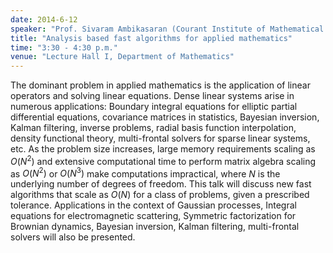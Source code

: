 ```yaml
---
date: 2014-6-12
speaker: "Prof. Sivaram Ambikasaran (Courant Institute of Mathematical Sciences, NYU)"
title: "Analysis based fast algorithms for applied mathematics"
time: "3:30 - 4:30 p.m."
venue: "Lecture Hall I, Department of Mathematics"
---
```

The dominant problem in applied mathematics is the application
of linear operators and solving linear equations. Dense linear systems
arise in numerous applications: Boundary integral equations for elliptic
partial differential equations, covariance matrices in statistics,
Bayesian inversion, Kalman filtering, inverse problems, radial basis
function interpolation, density functional theory, multi-frontal
solvers for sparse linear systems, etc. As the problem size increases,
large memory requirements scaling as $O(N^2)$ and extensive
computational time to perform matrix algebra scaling as $O(N^2)$ or
$O(N^3)$ make computations impractical, where $N$ is the underlying
number of degrees of freedom. This talk will discuss new fast algorithms
that scale as $O(N)$ for a class of problems, given a prescribed
tolerance. Applications in the context of Gaussian processes, Integral
equations for electromagnetic scattering, Symmetric factorization for Brownian 
dynamics, Bayesian inversion, Kalman filtering, multi-frontal solvers will also 
be presented.
